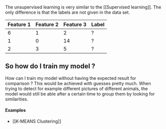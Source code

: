 The unsupervised learning is very similar to the [[Supervised learning]]. The only difference is that the labels are not given in the data set.


| Feature 1 | Feature 2 | Feature 3 | Label |
| --------- | --------- | --------- | ----- |
| 6 | 1 | 2 | ? |
| 1 | 0 | 14 | ? |
| 2 | 3 | 5 | ? |

## So how do I train my model ?

How can I train my model without having the expected result for comparison ? This would be achieved with guesses pretty much. When trying to detect for example different pictures of different animals, the model would still be able after a certain time to group them by looking for similarities.

#### Examples

- [[K-MEANS Clustering]]